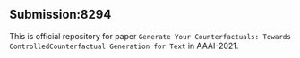 ## Submission:8294


This is official repository for paper `Generate Your Counterfactuals: Towards ControlledCounterfactual Generation for Text` in AAAI-2021. 

